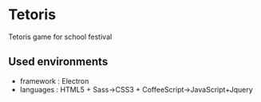 # Tetoris
Tetoris game for school festival

## Used environments

- framework   : Electron
- languages   : HTML5 + Sass->CSS3 + CoffeeScript->JavaScript+Jquery
